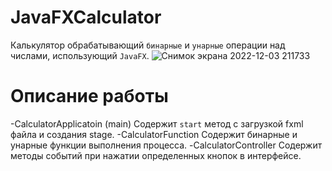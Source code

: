 # JavaFXCalculator
Калькулятор обрабатывающий `бинарные` и `унарные` операции над числами, использующий `JavaFX`.
![Снимок экрана 2022-12-03 211733](https://user-images.githubusercontent.com/79517707/205450925-ad16963b-389e-4b7f-91c0-fa325f99f313.png)
# Описание работы
-CalculatorApplicatoin (main)
Содержит `start` метод с загрузкой fxml файла и создания stage.
-CalculatorFunction
Содержит бинарные и унарные функции выполнения процесса.
-CalculatorController
Содержит методы событий при нажатии определенных кнопок в интерфейсе.
